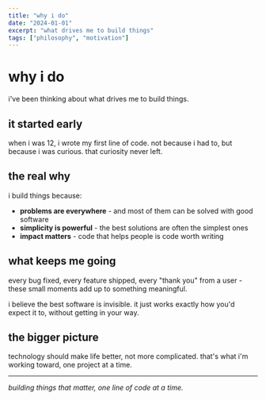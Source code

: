```yaml
---
title: "why i do"
date: "2024-01-01"
excerpt: "what drives me to build things"
tags: ["philosophy", "motivation"]
---
```


# why i do

i've been thinking about what drives me to build things.

## it started early

when i was 12, i wrote my first line of code. not because i had to, but because i was curious. that curiosity never left.

## the real why

i build things because:

- **problems are everywhere** - and most of them can be solved with good software
- **simplicity is powerful** - the best solutions are often the simplest ones
- **impact matters** - code that helps people is code worth writing

## what keeps me going

every bug fixed, every feature shipped, every "thank you" from a user - these small moments add up to something meaningful.

i believe the best software is invisible. it just works exactly how you'd expect it to, without getting in your way.

## the bigger picture

technology should make life better, not more complicated. that's what i'm working toward, one project at a time.

---

*building things that matter, one line of code at a time.* 